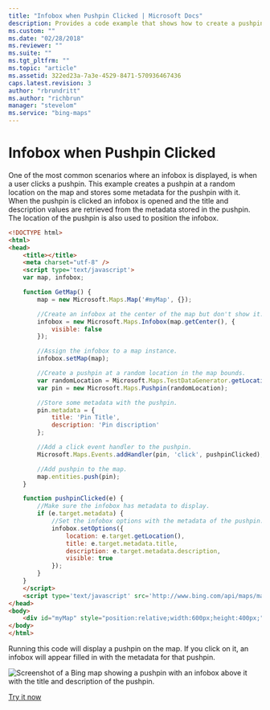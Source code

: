 ```yaml
---
title: "Infobox when Pushpin Clicked | Microsoft Docs"
description: Provides a code example that shows how to create a pushpin at a random location on the map and store metadata with the pushpin.
ms.custom: ""
ms.date: "02/28/2018"
ms.reviewer: ""
ms.suite: ""
ms.tgt_pltfrm: ""
ms.topic: "article"
ms.assetid: 322ed23a-7a3e-4529-8471-570936467436
caps.latest.revision: 3
author: "rbrundritt"
ms.author: "richbrun"
manager: "stevelom"
ms.service: "bing-maps"
---
```


# Infobox when Pushpin Clicked

One of the most common scenarios where an infobox is displayed, is when a user clicks a pushpin. This example creates a pushpin at a random location on the map and stores some metadata for the pushpin with it. When the pushpin is clicked an infobox is opened and the title and description values are retrieved from the metadata stored in the pushpin. The location of the pushpin is also used to position the infobox. 

```html
<!DOCTYPE html>
<html>
<head>
    <title></title>
    <meta charset="utf-8" />
	<script type='text/javascript'>
    var map, infobox;

    function GetMap() {
        map = new Microsoft.Maps.Map('#myMap', {});

        //Create an infobox at the center of the map but don't show it.
        infobox = new Microsoft.Maps.Infobox(map.getCenter(), {
            visible: false
        });

        //Assign the infobox to a map instance.
        infobox.setMap(map);

        //Create a pushpin at a random location in the map bounds.
        var randomLocation = Microsoft.Maps.TestDataGenerator.getLocations(1, map.getBounds());
        var pin = new Microsoft.Maps.Pushpin(randomLocation);

        //Store some metadata with the pushpin.
        pin.metadata = {
            title: 'Pin Title',
            description: 'Pin discription'
        };

        //Add a click event handler to the pushpin.
        Microsoft.Maps.Events.addHandler(pin, 'click', pushpinClicked);

        //Add pushpin to the map.
        map.entities.push(pin);
    }

    function pushpinClicked(e) {
        //Make sure the infobox has metadata to display.
        if (e.target.metadata) {
            //Set the infobox options with the metadata of the pushpin.
            infobox.setOptions({
                location: e.target.getLocation(),
                title: e.target.metadata.title,
                description: e.target.metadata.description,
                visible: true
            });
        }
    }
    </script>
    <script type='text/javascript' src='http://www.bing.com/api/maps/mapcontrol?callback=GetMap&key=[YOUR_BING_MAPS_KEY]' async defer></script>
</head>
<body>
    <div id="myMap" style="position:relative;width:600px;height:400px;"></div>
</body>
</html>
```

Running this code will display a pushpin on the map. If you click on it, an infobox will appear filled in with the metadata for that pushpin.

![Screenshot of a Bing map showing a pushpin with an infobox above it with the title and description of the pushpin.](../../media/bmv8-infoboxwhenpinclicked2.png) 

[Try it now](https://www.bing.com/api/maps/sdk/mapcontrol/isdk#displayInfoboxOnClickPushpin+JS)